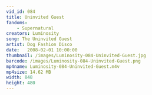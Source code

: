 ```yaml
---
vid_id: 084
title: Uninvited Guest
fandoms:
    - Supernatural
creators: Luminosity
song: The Uninvited Guest
artist: Dog Fashion Disco
date:   2008-02-01 10:00:00
thumbnail: /images/Luminosity-084-Uninvited-Guest.jpg
barcode: /images/Luminosity-084-Uninvited-Guest.png
mp4name: Luminosity-084-Uninvited-Guest.m4v
mp4size: 14.62 MB
width: 848
height: 480
---
```



